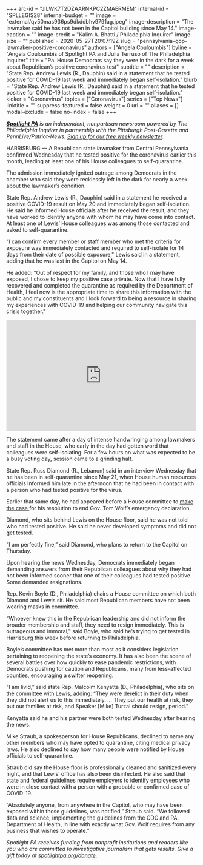 +++
arc-id = "JILWK7T2DZAARNKPC2ZMAERMEM"
internal-id = "SPLLEGIS28"
internal-budget = ""
image = "external/qv50mas936ps9dkddbhv9791ag.jpeg"
image-description = "The lawmaker said he has not been in the Capitol building since May 14."
image-caption = ""
image-credit = "Kalim A. Bhatti / Philadelphia Inquirer"
image-size = ""
published = 2020-05-27T20:07:19Z
slug = "pennsylvania-gop-lawmaker-positive-coronavirus"
authors = ["Angela Couloumbis"]
byline = "Angela Couloumbis of Spotlight PA and Julia Terruso of The Philadelphia Inquirer"
title = "Pa. House Democrats say they were in the dark for a week about Republican’s positive coronavirus test"
subtitle = ""
description = "State Rep. Andrew Lewis (R., Dauphin) said in a statement that he tested positive for COVID-19 last week and immediately began self-isolation."
blurb = "State Rep. Andrew Lewis (R., Dauphin) said in a statement that he tested positive for COVID-19 last week and immediately began self-isolation."
kicker = "Coronavirus"
topics = ["Coronavirus"]
series = ["Top News"]
linktitle = ""
suppress-featured = false
weight = 0
url = ""
aliases = []
modal-exclude = false
no-index = false
+++

<a href="https://www.spotlightpa.org/"><i><b>Spotlight PA</b></i></a><i> is an independent, nonpartisan newsroom powered by The Philadelphia Inquirer in partnership with the Pittsburgh Post-Gazette and PennLive/Patriot-News. </i><a href="https://www.spotlightpa.org/newsletters"><i>Sign up for our free weekly newsletter</i></a><i>.</i>

HARRISBURG — A Republican state lawmaker from Central Pennsylvania confirmed Wednesday that he tested positive for the coronavirus earlier this month, leading at least one of his House colleagues to self-quarantine.

The admission immediately ignited outrage among Democrats in the chamber who said they were recklessly left in the dark for nearly a week about the lawmaker’s condition.

State Rep. Andrew Lewis (R., Dauphin) said in a statement he received a positive COVID-19 result on May 20 and immediately began self-isolation. He said he informed House officials after he received the result, and they have worked to identify anyone with whom he may have come into contact. At least one of Lewis’ House colleagues was among those contacted and asked to self-quarantine.

“I can confirm every member or staff member who met the criteria for exposure was immediately contacted and required to self-isolate for 14 days from their date of possible exposure," Lewis said in a statement, adding that he was last in the Capitol on May 14.

He added: “Out of respect for my family, and those who I may have exposed, I chose to keep my positive case private. Now that I have fully recovered and completed the quarantine as required by the Department of Health, I feel now is the appropriate time to share this information with the public and my constituents and I look forward to being a resource in sharing my experiences with COVID-19 and helping our community navigate this crisis together."

<iframe src="https://www.facebook.com/plugins/post.php?href=https%3A%2F%2Fwww.facebook.com%2FRepAndrewLewis%2Fposts%2F3165877086971260&width=500" width="500" height="293" style="border:none;overflow:hidden" scrolling="no" frameborder="0" allowTransparency="true" allow="encrypted-media"></iframe>

The statement came after a day of intense handwringing among lawmakers and staff in the House, who early in the day had gotten word that colleagues were self-isolating. For a few hours on what was expected to be a busy voting day, session came to a grinding halt.

State Rep. Russ Diamond (R., Lebanon) said in an interview Wednesday that he has been in self-quarantine since May 21, when House human resources officials informed him late in the afternoon that he had been in contact with a person who had tested positive for the virus.

Earlier that same day, he had appeared before a House committee to <a href="https://lancasteronline.com/news/politics/committee-advances-nuclear-option-to-shut-down-wolf-s-emergency-power/article_09f0e996-9b85-11ea-be7e-a3c4a2dad5bb.html" target=_blank>make the case </a>for his resolution to end Gov. Tom Wolf’s emergency declaration.

Diamond, who sits behind Lewis on the House floor, said he was not told who had tested positive. He said he never developed symptoms and did not get tested.

“I am perfectly fine,” said Diamond, who plans to return to the Capitol on Thursday.

Upon hearing the news Wednesday, Democrats immediately began demanding answers from their Republican colleagues about why they had not been informed sooner that one of their colleagues had tested positive. Some demanded resignations.

Rep. Kevin Boyle (D., Philadelphia) chairs a House committee on which both Diamond and Lewis sit. He said most Republican members have not been wearing masks in committee.

<script src="https://www.spotlightpa.org/embed.js" async></script><div data-spl-embed-version="1" data-spl-src="https://www.spotlightpa.org/embeds/newsletter/"></div>


“Whoever knew this in the Republican leadership and did not inform the broader membership and staff, they need to resign immediately. This is outrageous and immoral," said Boyle, who said he’s trying to get tested in Harrisburg this week before returning to Philadelphia.

Boyle’s committee has met more than most as it considers legislation pertaining to reopening the state’s economy. It has also been the scene of several battles over how quickly to ease pandemic restrictions, with Democrats pushing for caution and Republicans, many from less-affected counties, encouraging a swifter reopening.

“I am livid,” said state Rep. Malcolm Kenyatta (D., Philadelphia), who sits on the committee with Lewis, adding: “They were derelict in their duty when they did not alert us to this immediately. ... They put our health at risk, they put our families at risk, and Speaker [Mike] Turzai should resign, period.”

Kenyatta said he and his partner were both tested Wednesday after hearing the news.

Mike Straub, a spokesperson for House Republicans, declined to name any other members who may have opted to quarantine, citing medical privacy laws. He also declined to say how many people were notified by House officials to self-quarantine.

Straub did say the House floor is professionally cleaned and sanitized every night, and that Lewis’ office has also been disinfected. He also said that state and federal guidelines require employers to identify employees who were in close contact with a person with a probable or confirmed case of COVID-19.

“Absolutely anyone, from anywhere in the Capitol, who may have been exposed within those guidelines, was notified,” Straub said. “We followed data and science, implementing the guidelines from the CDC and PA Department of Health, in line with exactly what Gov. Wolf requires from any business that wishes to operate.”

<i>Spotlight PA receives funding from nonprofit institutions and readers like you who are committed to investigative journalism that gets results. Give a gift today at </i><a href="https://www.spotlightpa.org/donate"><i>spotlightpa.org/donate</i></a><i>.</i>
